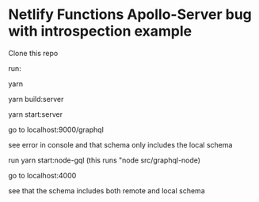 # Netlify Functions Apollo-Server bug with introspection example

Clone this repo

run:

yarn

yarn build:server

yarn start:server

go to localhost:9000/graphql

see error in console and that schema only includes the local schema

run yarn start:node-gql (this runs "node src/graphql-node)

go to localhost:4000

see that the schema includes both remote and local schema
